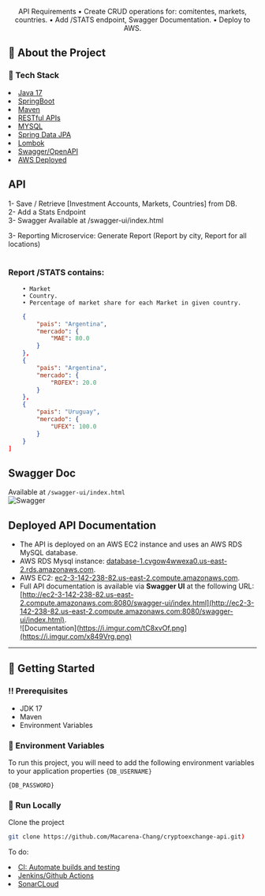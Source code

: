 <div align='center'>

 

<p>API Requirements 
• Create CRUD operations for: comitentes, markets, countries.
• Add /STATS endpoint, Swagger Documentation.
• Deploy to AWS.


</div>


 
## :star2: About the Project
### :space_invader: Tech Stack
<li><a href="">Java 17</a></li>
<li><a href="">SpringBoot</a></li>
<li><a href="">Maven</a></li>
<li><a href="">RESTful APIs</a></li>
<li><a href="">MYSQL</a></li>
<li><a href="">Spring Data JPA</a></li>
<li><a href="">Lombok</a></li>
<li><a href="">Swagger/OpenAPI</a></li>
<li><a href="">AWS Deployed</a></li> 
</ul> </details>



## API
1- Save / Retrieve [Investment Accounts, Markets, Countries]  from DB. <br> 
2- Add a Stats Endpoint <br>
3- Swagger Available at /swagger-ui/index.html <br>

3- Reporting Microservice: Generate Report (Report by city, Report for all locations) <br>  <br>

### Report /STATS contains:
        • Market
        • Country. 
        • Percentage of market share for each Market in given country. 
 
```JSON [
    {
        "pais": "Argentina",
        "mercado": {
            "MAE": 80.0
        }
    },
    {
        "pais": "Argentina",
        "mercado": {
            "ROFEX": 20.0
        }
    },
    {
        "pais": "Uruguay",
        "mercado": {
            "UFEX": 100.0
        }
    }
]
```

## Swagger Doc
Available at ```/swagger-ui/index.html``` <br>
![Swagger](https://i.imgur.com/tC8xvOf.png)
 


## Deployed API Documentation

- The API is deployed on an AWS EC2 instance and uses an AWS RDS MySQL database.
- AWS RDS Mysql instance: [database-1.cvgow4wwexa0.us-east-2.rds.amazonaws.com](database-1.cvgow4wwexa0.us-east-2.rds.amazonaws.com).
- AWS EC2: [ec2-3-142-238-82.us-east-2.compute.amazonaws.com](ec2-3-142-238-82.us-east-2.compute.amazonaws.com).
- Full API documentation is available via **Swagger UI** at the following URL: [http://ec2-3-142-238-82.us-east-2.compute.amazonaws.com:8080/swagger-ui/index.html](http://ec2-3-142-238-82.us-east-2.compute.amazonaws.com:8080/swagger-ui/index.html).
  <br>
![Documentation](https://i.imgur.com/tC8xvOf.png](https://i.imgur.com/x849Vrg.png)


---
## :toolbox: Getting Started

### :bangbang: Prerequisites

- JDK 17
- Maven
- Environment Variables


 
### :key: Environment Variables
To run this project, you will need to add the following environment variables to your application properties
`{DB_USERNAME}`

`{DB_PASSWORD}`

### :running: Run Locally

Clone the project

```bash
git clone https://github.com/Macarena-Chang/cryptoexchange-api.git) 
```


To do:
</ul> </details>
<li><a href="">CI: Automate builds and testing</a></li>
<li><a href="">Jenkins/Github Actions</a></li>
<li><a href="">SonarCLoud</a></li>
</ul> </details>
